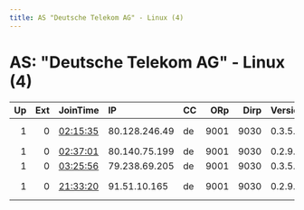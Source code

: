 ```yaml
---
title: AS "Deutsche Telekom AG" - Linux (4)
---
```


# AS: "Deutsche Telekom AG" - Linux (4)

|   Up |   Ext | JoinTime                                                                                            | IP            | CC   |   ORp |   Dirp | Version   | Contact                   | Nickname         |   eFamMembers |
|-----:|------:|:----------------------------------------------------------------------------------------------------|:--------------|:-----|------:|-------:|:----------|:--------------------------|:-----------------|--------------:|
|    1 |     0 | [02:15:35](https://metrics.torproject.org/rs.html#details/42F72228ADA8F7C6ADDBE703E2E46B1E668DC91F) | 80.128.246.49 | de   |  9001 |   9030 | 0.3.5.7   | JanRelay2019 add fakedmai | JanRelay2019     |             1 |
|    1 |     0 | [02:37:01](https://metrics.torproject.org/rs.html#details/AA39EDFC1B24F6E4B6B6A966B146BBF089B57EA9) | 80.140.75.199 | de   |  9001 |   9030 | 0.2.9.16  | contact@me.com            | torpi9           |             1 |
|    1 |     0 | [03:25:56](https://metrics.torproject.org/rs.html#details/2CAA341DEB22BEC6B6C8D72807E55AE16F259089) | 79.238.69.205 | de   |  9001 |   9030 | 0.3.5.7   | None                      | Maze             |             1 |
|    1 |     0 | [21:33:20](https://metrics.torproject.org/rs.html#details/B3D3C09D8B0CF4F24148D86DA70C9ADDF0C1E673) | 91.51.10.165  | de   |  9001 |   9030 | 0.2.9.16  | toradmin AT moik dot de   | TorRelay20190127 |             1 |
